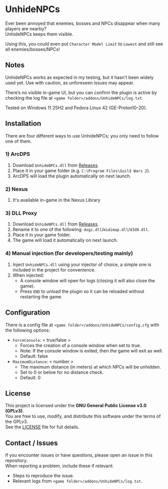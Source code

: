 # UnhideNPCs

Ever been annoyed that enemies, bosses and NPCs disappear when many players are nearby?  
UnhideNPCs keeps them visible.

Using this, you could even put `Character Model Limit` to `Lowest` and still see all enemies/bosses/NPCs!

## Notes
UnhideNPCs works as expected in my testing, but it hasn’t been widely used yet. Use with caution, as unforeseen issues may appear.

There’s no visible in-game UI, but you can confirm the plugin is active by checking the log file at `<game folder>/addons/UnhideNPCs/log.txt`.

Tested on Windows 11 25H2 and Fedora Linux 42 (GE-Proton10-20).

## Installation
There are four different ways to use UnhideNPCs; you only need to follow one of them.
### 1) ArcDPS
1. Download `UnhideNPCs.dll` from [Releases](https://github.com/server-imp/UnhideNPCs/releases).
2. Place it in your game folder (e.g. `C:\Program Files\Guild Wars 2`).
3. ArcDPS will load the plugin automatically on next launch.

### 2) Nexus
1. It's available in-game in the Nexus Library

### 3) DLL Proxy
1. Download `UnhideNPCs.dll` from [Releases](https://github.com/server-imp/UnhideNPCs/releases).
2. Rename it to one of the following: `dxgi.dll`/`midimap.dll`/`d3d9.dll`.
3. Place it in your game folder.
4. The game will load it automatically on next launch.

### 4) Manual injection (for developers/testing mainly)
1. Inject `UnhideNPCs.dll` using your injector of choice, a simple one is included in the project for convenience.
2. When injected:
   - A console window will open for logs (closing it will also close the game).
   - Press `END` to unload the plugin so it can be reloaded without restarting the game.

## Configuration
There is a config file at `<game folder>/addons/UnhideNPCs/config.cfg` with the following options:
- `ForceConsole`: < true/false >
  - Forces the creation of a console window when set to true.
  - Note: If the console window is exited, then the game will exit as well.
  - Default: false
- `MaximumDistance`: < number >
  - The maximum distance (in meters) at which NPCs will be unhidden.
  - Set to 0 or below for no distance check.
  - Default: 0

## License

This project is licensed under the **GNU General Public License v3.0 (GPLv3)**.  
You are free to use, modify, and distribute this software under the terms of the GPLv3.  
See the [LICENSE](LICENSE) file for full details.

## Contact / Issues

If you encounter issues or have questions, please open an issue in this repository.  
When reporting a problem, include these if relevant:

- Steps to reproduce the issue.
- Relevant logs from `<game folder>/addons/UnhideNPCs/log.txt`.
